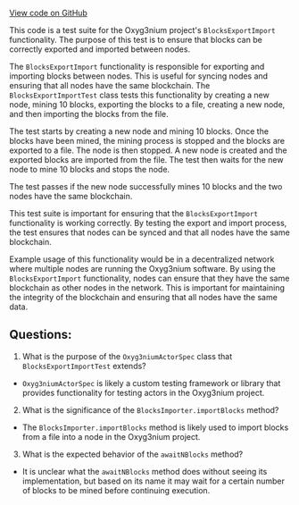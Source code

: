 [View code on GitHub](https://github.com/alephium/alephium/app/src/it/scala/org/alephium/app/BlocksExportImportTest.scala)

This code is a test suite for the Oxyg3nium project's `BlocksExportImport` functionality. The purpose of this test is to ensure that blocks can be correctly exported and imported between nodes. 

The `BlocksExportImport` functionality is responsible for exporting and importing blocks between nodes. This is useful for syncing nodes and ensuring that all nodes have the same blockchain. The `BlocksExportImportTest` class tests this functionality by creating a new node, mining 10 blocks, exporting the blocks to a file, creating a new node, and then importing the blocks from the file. 

The test starts by creating a new node and mining 10 blocks. Once the blocks have been mined, the mining process is stopped and the blocks are exported to a file. The node is then stopped. A new node is created and the exported blocks are imported from the file. The test then waits for the new node to mine 10 blocks and stops the node. 

The test passes if the new node successfully mines 10 blocks and the two nodes have the same blockchain. 

This test suite is important for ensuring that the `BlocksExportImport` functionality is working correctly. By testing the export and import process, the test ensures that nodes can be synced and that all nodes have the same blockchain. 

Example usage of this functionality would be in a decentralized network where multiple nodes are running the Oxyg3nium software. By using the `BlocksExportImport` functionality, nodes can ensure that they have the same blockchain as other nodes in the network. This is important for maintaining the integrity of the blockchain and ensuring that all nodes have the same data.
## Questions: 
 1. What is the purpose of the `Oxyg3niumActorSpec` class that `BlocksExportImportTest` extends?
- `Oxyg3niumActorSpec` is likely a custom testing framework or library that provides functionality for testing actors in the Oxyg3nium project.

2. What is the significance of the `BlocksImporter.importBlocks` method?
- The `BlocksImporter.importBlocks` method is likely used to import blocks from a file into a node in the Oxyg3nium project.

3. What is the expected behavior of the `awaitNBlocks` method?
- It is unclear what the `awaitNBlocks` method does without seeing its implementation, but based on its name it may wait for a certain number of blocks to be mined before continuing execution.